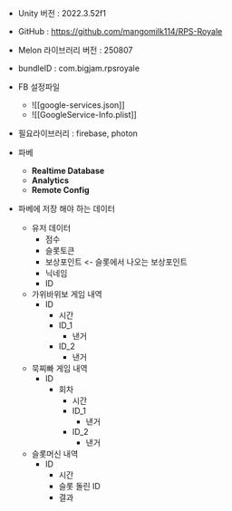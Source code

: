 - Unity 버전 : 2022.3.52f1
- GitHub : https://github.com/mangomilk114/RPS-Royale
- Melon 라이브러리 버전 : 250807
- bundleID : com.bigjam.rpsroyale
- FB 설정파일 
	- ![[google-services.json]]
	- ![[GoogleService-Info.plist]]


- 필요라이브러리 : firebase, photon
- 파베
	- **Realtime Database**
	- **Analytics**
	- **Remote Config**
- 파베에 저장 해야 하는 데이터
	- 유저 데이터
		- 점수
		- 슬롯토큰
		- 보상포인트 <- 슬롯에서 나오는 보상포인트
		- 닉네임
		- ID
	- 가위바위보 게임 내역
		- ID
			- 시간
			- ID_1
				- 낸거
			- ID_2
				- 낸거
	- 묵찌빠 게임 내역
		- ID
			- 회차
				- 시간
				- ID_1
					- 낸거
				- ID_2
					- 낸거
	- 슬롯머신 내역
		- ID
			- 시간
			- 슬롯 돌린 ID
			- 결과